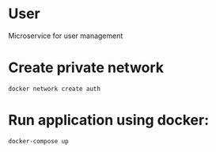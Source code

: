 # User

Microservice for user management

# Create private network

```
docker network create auth
```

# Run application using docker:

```
docker-compose up
```

